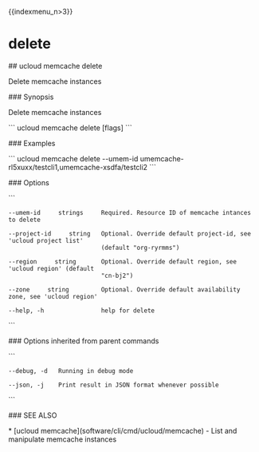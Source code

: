 {{indexmenu_n>3}}

# delete

\#\# ucloud memcache delete

Delete memcache instances

\#\#\# Synopsis

Delete memcache instances

\`\`\` ucloud memcache delete \[flags\] \`\`\`

\#\#\# Examples

\`\`\` ucloud memcache delete --umem-id
umemcache-rl5xuxx/testcli1,umemcache-xsdfa/testcli2 \`\`\`

\#\#\# Options

\`\`\`

``` 
--umem-id     strings     Required. Resource ID of memcache intances to delete 
```

``` 
--project-id     string   Optional. Override default project-id, see 'ucloud project list'
                          (default "org-ryrmms") 
```

``` 
--region     string       Optional. Override default region, see 'ucloud region' (default
                          "cn-bj2") 
```

``` 
--zone     string         Optional. Override default availability zone, see 'ucloud region' 
```

``` 
--help, -h                help for delete 
```

\`\`\`

\#\#\# Options inherited from parent commands

\`\`\`

``` 
--debug, -d   Running in debug mode 
```

``` 
--json, -j    Print result in JSON format whenever possible 
```

\`\`\`

\#\#\# SEE ALSO

\* \[ucloud memcache\](software/cli/cmd/ucloud/memcache) - List and
manipulate memcache instances
